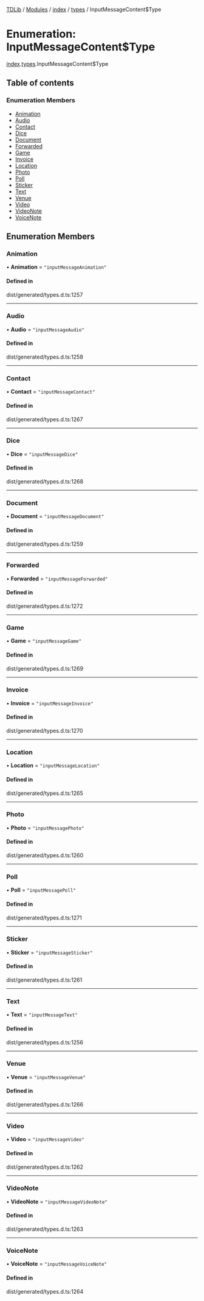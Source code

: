 [TDLib](../README.md) / [Modules](../modules.md) / [index](../modules/index.md) / [types](../modules/index.types.md) / InputMessageContent$Type

# Enumeration: InputMessageContent$Type

[index](../modules/index.md).[types](../modules/index.types.md).InputMessageContent$Type

## Table of contents

### Enumeration Members

- [Animation](index.types.InputMessageContent_Type.md#animation)
- [Audio](index.types.InputMessageContent_Type.md#audio)
- [Contact](index.types.InputMessageContent_Type.md#contact)
- [Dice](index.types.InputMessageContent_Type.md#dice)
- [Document](index.types.InputMessageContent_Type.md#document)
- [Forwarded](index.types.InputMessageContent_Type.md#forwarded)
- [Game](index.types.InputMessageContent_Type.md#game)
- [Invoice](index.types.InputMessageContent_Type.md#invoice)
- [Location](index.types.InputMessageContent_Type.md#location)
- [Photo](index.types.InputMessageContent_Type.md#photo)
- [Poll](index.types.InputMessageContent_Type.md#poll)
- [Sticker](index.types.InputMessageContent_Type.md#sticker)
- [Text](index.types.InputMessageContent_Type.md#text)
- [Venue](index.types.InputMessageContent_Type.md#venue)
- [Video](index.types.InputMessageContent_Type.md#video)
- [VideoNote](index.types.InputMessageContent_Type.md#videonote)
- [VoiceNote](index.types.InputMessageContent_Type.md#voicenote)

## Enumeration Members

### Animation

• **Animation** = ``"inputMessageAnimation"``

#### Defined in

dist/generated/types.d.ts:1257

___

### Audio

• **Audio** = ``"inputMessageAudio"``

#### Defined in

dist/generated/types.d.ts:1258

___

### Contact

• **Contact** = ``"inputMessageContact"``

#### Defined in

dist/generated/types.d.ts:1267

___

### Dice

• **Dice** = ``"inputMessageDice"``

#### Defined in

dist/generated/types.d.ts:1268

___

### Document

• **Document** = ``"inputMessageDocument"``

#### Defined in

dist/generated/types.d.ts:1259

___

### Forwarded

• **Forwarded** = ``"inputMessageForwarded"``

#### Defined in

dist/generated/types.d.ts:1272

___

### Game

• **Game** = ``"inputMessageGame"``

#### Defined in

dist/generated/types.d.ts:1269

___

### Invoice

• **Invoice** = ``"inputMessageInvoice"``

#### Defined in

dist/generated/types.d.ts:1270

___

### Location

• **Location** = ``"inputMessageLocation"``

#### Defined in

dist/generated/types.d.ts:1265

___

### Photo

• **Photo** = ``"inputMessagePhoto"``

#### Defined in

dist/generated/types.d.ts:1260

___

### Poll

• **Poll** = ``"inputMessagePoll"``

#### Defined in

dist/generated/types.d.ts:1271

___

### Sticker

• **Sticker** = ``"inputMessageSticker"``

#### Defined in

dist/generated/types.d.ts:1261

___

### Text

• **Text** = ``"inputMessageText"``

#### Defined in

dist/generated/types.d.ts:1256

___

### Venue

• **Venue** = ``"inputMessageVenue"``

#### Defined in

dist/generated/types.d.ts:1266

___

### Video

• **Video** = ``"inputMessageVideo"``

#### Defined in

dist/generated/types.d.ts:1262

___

### VideoNote

• **VideoNote** = ``"inputMessageVideoNote"``

#### Defined in

dist/generated/types.d.ts:1263

___

### VoiceNote

• **VoiceNote** = ``"inputMessageVoiceNote"``

#### Defined in

dist/generated/types.d.ts:1264
